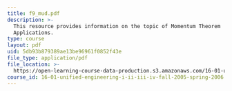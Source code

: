 ```yaml
---
title: f9_mud.pdf
description: >-
  This resource provides information on the topic of Momentum Theorem
  Applications.
type: course
layout: pdf
uid: 5db93b879389ae13be96961f0852f43e
file_type: application/pdf
file_location: >-
  https://open-learning-course-data-production.s3.amazonaws.com/16-01-unified-engineering-i-ii-iii-iv-fall-2005-spring-2006/5db93b879389ae13be96961f0852f43e_f9_mud.pdf
course_id: 16-01-unified-engineering-i-ii-iii-iv-fall-2005-spring-2006
---
```

